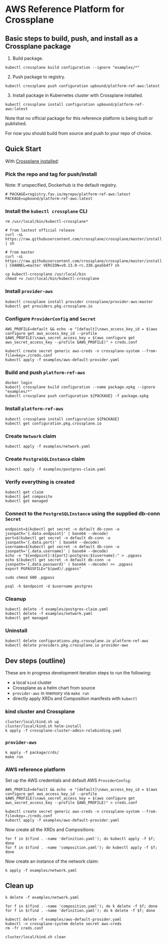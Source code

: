 # AWS Reference Platform for Crossplane

## Basic steps to build, push, and install as a Crossplane package

1. Build package.

```
kubectl crossplane build configuration --ignore "examples/*"
```

2. Push package to registry.

```
kubectl crossplane push configuration upbound/platform-ref-aws:latest
```

3. Install package in Kubernetes cluster with Crossplane installed.

```
kubectl crossplane install configuration upbound/platform-ref-aws:latest
```

Note that no official package for this reference platform is being built or
published.

For now you should build from source and push to your repo of choice.

## Quick Start
With [Crossplane installed](https://crossplane.github.io/docs/master/getting-started/install-configure.html):

### Pick the repo and tag for push/install
Note: If unspecified, Dockerhub is the default registry.
```
# PACKAGE=registry.fav.io/myrepo/platform-ref-aws:latest
PACKAGE=upbound/platform-ref-aws:latest
```

### Install the `kubectl crossplane` CLI

```
rm /usr/local/bin/kubectl-crossplane*

# from lastest official release
curl -sL https://raw.githubusercontent.com/crossplane/crossplane/master/install.sh | sh

# from master
curl -sL https://raw.githubusercontent.com/crossplane/crossplane/master/install.sh | CHANNEL=master VERSION=v0.13.0-rc.338.gea5b4f7 sh

cp kubectl-crossplane /usr/local/bin
chmod +x /usr/local/bin/kubectl-crossplane
```

### Install `provider-aws`
```
kubectl crossplane install provider crossplane/provider-aws:master
kubectl get providers.pkg.crossplane.io
```

### Configure `ProviderConfig` and `Secret`
```
AWS_PROFILE=default && echo -e "[default]\naws_access_key_id = $(aws configure get aws_access_key_id --profile $AWS_PROFILE)\naws_secret_access_key = $(aws configure get aws_secret_access_key --profile $AWS_PROFILE)" > creds.conf

kubectl create secret generic aws-creds -n crossplane-system --from-file=key=./creds.conf
kubectl apply -f examples/aws-default-provider.yaml
```

### Build and push `platform-ref-aws`
```
docker login
kubectl crossplane build configuration --name package.xpkg --ignore "examples/*"
kubectl crossplane push configuration ${PACKAGE} -f package.xpkg
```

### Install `platform-ref-aws`
```
kubectl crossplane install configuration ${PACKAGE}
kubectl get configuration.pkg.crossplane.io
```

### Create `Network` claim
```
kubectl apply -f examples/network.yaml
```

### Create `PostgreSQLInstance` claim
```
kubectl apply -f examples/postgres-claim.yaml
```

### Verify everything is created
```
kubectl get claim
kubectl get composite
kubectl get managed
```

### Connect to the `PostgreSQLInstance` using the supplied db-conn `Secret`
```
endpoint=$(kubectl get secret -n default db-conn -o jsonpath='{.data.endpoint}' | base64 --decode)
port=$(kubectl get secret -n default db-conn -o jsonpath='{.data.port}' | base64 --decode)
username=$(kubectl get secret -n default db-conn -o jsonpath='{.data.username}' | base64 --decode)
echo -n "${endpoint}:${port}:postgres:${username}:" > .pgpass
echo $(kubectl get secret -n default db-conn -o jsonpath='{.data.password}' | base64 --decode) >> .pgpass
export PGPASSFILE="$(pwd)/.pgpass"

sudo chmod 600 .pgpass

psql -h $endpoint -U $username postgres
```

### Cleanup
```
kubectl delete -f examples/postgres-claim.yaml
kubectl delete -f examples/network.yaml
kubectl get managed
```

### Uninstall
```
kubectl delete configurations.pkg.crossplane.io platform-ref-aws
kubectl delete providers.pkg.crossplane.io provider-aws
```

## Dev steps (outline)

These are in progress development iteration steps to run the following:

* a local `kind` cluster
* Crossplane as a helm chart from source
* `provider-aws` in memory via `make run`
* directly apply XRDs and Composition manifests with `kubectl`

### kind cluster and Crossplane

```console
cluster/local/kind.sh up
cluster/local/kind.sh helm-install
k apply -f crossplane-cluster-admin-rolebinding.yaml
```

### `provider-aws`

```console
k apply -f package/crds/
make run
```

### AWS reference platform

Set up the AWS credentials and default AWS `ProviderConfig`:

```console
AWS_PROFILE=default && echo -e "[default]\naws_access_key_id = $(aws configure get aws_access_key_id --profile $AWS_PROFILE)\naws_secret_access_key = $(aws configure get aws_secret_access_key --profile $AWS_PROFILE)" > creds.conf
```

```console
kubectl create secret generic aws-creds -n crossplane-system --from-file=key=./creds.conf
kubectl apply -f examples/aws-default-provider.yaml
```

Now create all the XRDs and Compositions:

```console
for f in $(find . -name 'definition.yaml'); do kubectl apply -f $f; done
for f in $(find . -name 'composition.yaml'); do kubectl apply -f $f; done
```

Now create an instance of the network claim:

```console
k apply -f examples/network.yaml
```

## Clean up

```console
k delete -f examples/network.yaml

for f in $(find . -name 'composition.yaml'); do k delete -f $f; done
for f in $(find . -name 'definition.yaml'); do k delete -f $f; done

kubectl delete -f examples/aws-default-provider.yaml
kubectl -n crossplane-system delete secret aws-creds
rm -fr creds.conf

cluster/local/kind.sh clean
```
